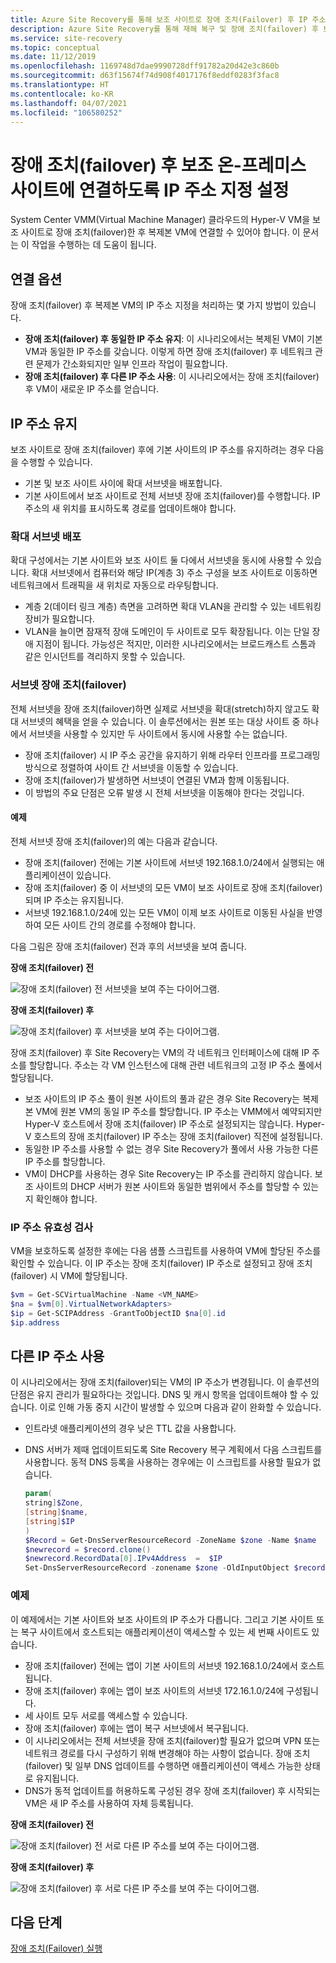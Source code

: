```yaml
---
title: Azure Site Recovery를 통해 보조 사이트로 장애 조치(Failover) 후 IP 주소 지정 설정
description: Azure Site Recovery를 통해 재해 복구 및 장애 조치(failover) 후 보조 온-프레미스 사이트의 VM에 연결하도록 IP 주소 지정을 설정하는 방법을 설명합니다.
ms.service: site-recovery
ms.topic: conceptual
ms.date: 11/12/2019
ms.openlocfilehash: 1169748d7dae9990728dff91782a20d42e3c860b
ms.sourcegitcommit: d63f15674f74d908f4017176f8eddf0283f3fac8
ms.translationtype: HT
ms.contentlocale: ko-KR
ms.lasthandoff: 04/07/2021
ms.locfileid: "106580252"
---
```

# <a name="set-up-ip-addressing-to-connect-to-a-secondary-on-premises-site-after-failover"></a>장애 조치(failover) 후 보조 온-프레미스 사이트에 연결하도록 IP 주소 지정 설정

System Center VMM(Virtual Machine Manager) 클라우드의 Hyper-V VM을 보조 사이트로 장애 조치(failover)한 후 복제본 VM에 연결할 수 있어야 합니다. 이 문서는 이 작업을 수행하는 데 도움이 됩니다. 

## <a name="connection-options"></a>연결 옵션

장애 조치(failover) 후 복제본 VM의 IP 주소 지정을 처리하는 몇 가지 방법이 있습니다. 

- **장애 조치(failover) 후 동일한 IP 주소 유지**: 이 시나리오에서는 복제된 VM이 기본 VM과 동일한 IP 주소를 갖습니다. 이렇게 하면 장애 조치(failover) 후 네트워크 관련 문제가 간소화되지만 일부 인프라 작업이 필요합니다.
- **장애 조치(failover) 후 다른 IP 주소 사용**: 이 시나리오에서는 장애 조치(failover) 후 VM이 새로운 IP 주소를 얻습니다. 
 

## <a name="retain-the-ip-address"></a>IP 주소 유지

보조 사이트로 장애 조치(failover) 후에 기본 사이트의 IP 주소를 유지하려는 경우 다음을 수행할 수 있습니다.

- 기본 및 보조 사이트 사이에 확대 서브넷을 배포합니다.
- 기본 사이트에서 보조 사이트로 전체 서브넷 장애 조치(failover)를 수행합니다. IP 주소의 새 위치를 표시하도록 경로를 업데이트해야 합니다.


### <a name="deploy-a-stretched-subnet"></a>확대 서브넷 배포

확대 구성에서는 기본 사이트와 보조 사이트 둘 다에서 서브넷을 동시에 사용할 수 있습니다. 확대 서브넷에서 컴퓨터와 해당 IP(계층 3) 주소 구성을 보조 사이트로 이동하면 네트워크에서 트래픽을 새 위치로 자동으로 라우팅합니다. 

- 계층 2(데이터 링크 계층) 측면을 고려하면 확대 VLAN을 관리할 수 있는 네트워킹 장비가 필요합니다.
- VLAN을 늘이면 잠재적 장애 도메인이 두 사이트로 모두 확장됩니다. 이는 단일 장애 지점이 됩니다. 가능성은 적지만, 이러한 시나리오에서는 브로드캐스트 스톰과 같은 인시던트를 격리하지 못할 수 있습니다. 


### <a name="fail-over-a-subnet"></a>서브넷 장애 조치(failover)

전체 서브넷을 장애 조치(failover)하면 실제로 서브넷을 확대(stretch)하지 않고도 확대 서브넷의 혜택을 얻을 수 있습니다. 이 솔루션에서는 원본 또는 대상 사이트 중 하나에서 서브넷을 사용할 수 있지만 두 사이트에서 동시에 사용할 수는 없습니다.

- 장애 조치(failover) 시 IP 주소 공간을 유지하기 위해 라우터 인프라를 프로그래밍 방식으로 정렬하여 사이트 간 서브넷을 이동할 수 있습니다.
- 장애 조치(failover)가 발생하면 서브넷이 연결된 VM과 함께 이동됩니다.
- 이 방법의 주요 단점은 오류 발생 시 전체 서브넷을 이동해야 한다는 것입니다.

#### <a name="example"></a>예제

전체 서브넷 장애 조치(failover)의 예는 다음과 같습니다. 

- 장애 조치(failover) 전에는 기본 사이트에 서브넷 192.168.1.0/24에서 실행되는 애플리케이션이 있습니다.
- 장애 조치(failover) 중 이 서브넷의 모든 VM이 보조 사이트로 장애 조치(failover)되며 IP 주소는 유지됩니다. 
- 서브넷 192.168.1.0/24에 있는 모든 VM이 이제 보조 사이트로 이동된 사실을 반영하여 모든 사이트 간의 경로를 수정해야 합니다.

다음 그림은 장애 조치(failover) 전과 후의 서브넷을 보여 줍니다.


**장애 조치(failover) 전**

![장애 조치(failover) 전 서브넷을 보여 주는 다이어그램.](./media/hyper-v-vmm-networking/network-design2.png)

**장애 조치(failover) 후**

![장애 조치(failover) 후 서브넷을 보여 주는 다이어그램.](./media/hyper-v-vmm-networking/network-design3.png)

장애 조치(failover) 후 Site Recovery는 VM의 각 네트워크 인터페이스에 대해 IP 주소를 할당합니다. 주소는 각 VM 인스턴스에 대해 관련 네트워크의 고정 IP 주소 풀에서 할당됩니다.

- 보조 사이트의 IP 주소 풀이 원본 사이트의 풀과 같은 경우 Site Recovery는 복제본 VM에 원본 VM의 동일 IP 주소를 할당합니다. IP 주소는 VMM에서 예약되지만 Hyper-V 호스트에서 장애 조치(failover) IP 주소로 설정되지는 않습니다. Hyper-V 호스트의 장애 조치(failover) IP 주소는 장애 조치(failover) 직전에 설정됩니다.
- 동일한 IP 주소를 사용할 수 없는 경우 Site Recovery가 풀에서 사용 가능한 다른 IP 주소를 할당합니다.
- VM이 DHCP를 사용하는 경우 Site Recovery는 IP 주소를 관리하지 않습니다. 보조 사이트의 DHCP 서버가 원본 사이트와 동일한 범위에서 주소를 할당할 수 있는지 확인해야 합니다.

### <a name="validate-the-ip-address"></a>IP 주소 유효성 검사

VM을 보호하도록 설정한 후에는 다음 샘플 스크립트를 사용하여 VM에 할당된 주소를 확인할 수 있습니다. 이 IP 주소는 장애 조치(failover) IP 주소로 설정되고 장애 조치(failover) 시 VM에 할당됩니다.

```powershell
$vm = Get-SCVirtualMachine -Name <VM_NAME>
$na = $vm[0].VirtualNetworkAdapters>
$ip = Get-SCIPAddress -GrantToObjectID $na[0].id
$ip.address
```

## <a name="use-a-different-ip-address"></a>다른 IP 주소 사용

이 시나리오에서는 장애 조치(failover)되는 VM의 IP 주소가 변경됩니다. 이 솔루션의 단점은 유지 관리가 필요하다는 것입니다.  DNS 및 캐시 항목을 업데이트해야 할 수 있습니다. 이로 인해 가동 중지 시간이 발생할 수 있으며 다음과 같이 완화할 수 있습니다.

- 인트라넷 애플리케이션의 경우 낮은 TTL 값을 사용합니다.
- DNS 서버가 제때 업데이트되도록 Site Recovery 복구 계획에서 다음 스크립트를 사용합니다. 동적 DNS 등록을 사용하는 경우에는 이 스크립트를 사용할 필요가 없습니다.

    ```powershell
    param(
    string]$Zone,
    [string]$name,
    [string]$IP
    )
    $Record = Get-DnsServerResourceRecord -ZoneName $zone -Name $name
    $newrecord = $record.clone()
    $newrecord.RecordData[0].IPv4Address  =  $IP
    Set-DnsServerResourceRecord -zonename $zone -OldInputObject $record -NewInputObject $Newrecord
    ```
    
### <a name="example"></a>예제 

이 예제에서는 기본 사이트와 보조 사이트의 IP 주소가 다릅니다. 그리고 기본 사이트 또는 복구 사이트에서 호스트되는 애플리케이션이 액세스할 수 있는 세 번째 사이트도 있습니다.

- 장애 조치(failover) 전에는 앱이 기본 사이트의 서브넷 192.168.1.0/24에서 호스트됩니다.
- 장애 조치(failover) 후에는 앱이 보조 사이트의 서브넷 172.16.1.0/24에 구성됩니다.
- 세 사이트 모두 서로를 액세스할 수 있습니다.
- 장애 조치(failover) 후에는 앱이 복구 서브넷에서 복구됩니다.
- 이 시나리오에서는 전체 서브넷을 장애 조치(failover)할 필요가 없으며 VPN 또는 네트워크 경로를 다시 구성하기 위해 변경해야 하는 사항이 없습니다. 장애 조치(failover) 및 일부 DNS 업데이트를 수행하면 애플리케이션이 액세스 가능한 상태로 유지됩니다.
- DNS가 동적 업데이트를 허용하도록 구성된 경우 장애 조치(failover) 후 시작되는 VM은 새 IP 주소를 사용하여 자체 등록됩니다.

**장애 조치(failover) 전**

![장애 조치(failover) 전 서로 다른 IP 주소를 보여 주는 다이어그램.](./media/hyper-v-vmm-networking/network-design10.png)

**장애 조치(failover) 후**

![장애 조치(failover) 후 서로 다른 IP 주소를 보여 주는 다이어그램.](./media/hyper-v-vmm-networking/network-design11.png)


## <a name="next-steps"></a>다음 단계

[장애 조치(Failover) 실행](hyper-v-vmm-failover-failback.md)

